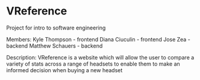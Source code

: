 # VReference
Project for intro to software engineering

Members:
Kyle Thompson - frontend
Diana Ciuculin - frontend
Jose Zea - backend
Matthew Schauers - backend

Description:
VReference is a website which will allow the user to compare a variety of stats across a range of headsets to enable them to make an informed decision when buying a new headset
